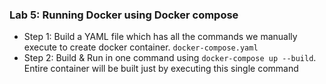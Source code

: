 ### Lab 5: Running Docker using Docker compose
- Step 1: Build a YAML file which has all the commands we manually execute to create docker container. `docker-compose.yaml`
- Step 2: Build & Run in one command using `docker-compose up --build`. Entire container will be built just by executing this single command